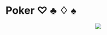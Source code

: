 # Poker ♡ ♣ ♢ ♠
<p align="center">
 <img size="100%" src="https://github.com/saiccoumar/Poker/assets/55699636/e0613b16-97a4-43d3-970c-a5d1f1a20f35">
</p>
